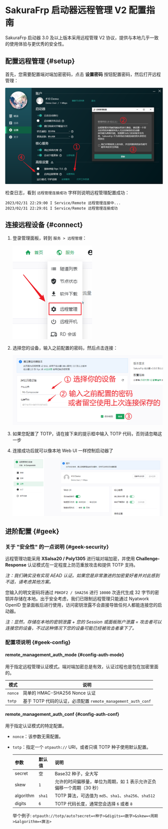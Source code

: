 # SakuraFrp 启动器远程管理 V2 配置指南

SakuraFrp 启动器 3.0 及以上版本采用远程管理 V2 协议，提供与本地几乎一致的使用体验与更优秀的安全性。

## 配置远程管理 {#setup}

首先，您需要配置端对端加密密码，点击 **设置密码** 按钮配置密码，然后打开远程管理：

![](./_images/remote-v2-setup.png)

检查日志，看到 `远程管理连接成功` 字样则说明远程管理配置成功：

```log
2023/02/31 22:29:00 I Service/Remote 远程管理连接中...
2023/02/31 22:29:01 I Service/Remote 远程管理连接成功
```

## 连接远程设备 {#connect}

1. 登录管理面板，转到 `服务 > 远程管理`：

   ![](./_images/remote-v2-connect-1.png)

1. 选择您的设备，输入之前配置的密码，然后点击连接：

   ![](./_images/remote-v2-connect-2.png)

1. 如果您配置了 TOTP，请在接下来的提示框中输入 TOTP 代码，否则请忽略这一步

1. 连接成功后就可以像本地 Web UI 一样控制启动器了

   ![](./_images/remote-v2-connect-3.png)

## 进阶配置 {#geek}

### 关于 "安全性" 的一点说明 {#geek-security}

远程管理功能采用 **XSalsa20 / Poly1305** 进行端对端加密，并使用 **Challenge-Response** 认证模式在一定程度上防范重放攻击和提供 TOTP 支持。

_注：我们确实没有实现 AEAD 认证。如果您是非常激进的加密爱好者并对此感到不适，请考虑其他方案。_

您输入的明文密码将通过 `PBKDF2 / SHA256` 进行 `10000` 次迭代生成 32 字节的密钥并存储在本地。出于安全考虑，我们已限制远程管理只能通过 Nyatwork OpenID 登录面板后进行使用，访问密钥泄露不会直接导致任何人都能连接您的启动器。

_注：显然，存储在本地的密钥泄露 + 您的 Session 或面板账户泄露 = 攻击者可以连接您的设备，不过这种情况下您的设备可能已经被攻击者拿下了。_

### 配置项说明 {#geek-config}

#### remote_management_auth_mode {#config-auth-mode}

用于指定远程管理认证模式。端对端加密总是有效，认证过程也是包在加密里面的。

| 模式 | 说明 |
| --- | --- |
| `nonce` | 简单的 HMAC-SHA256 Nonce 认证 |
| `totp` | 基于 TOTP 代码的认证，必须配置 `remote_management_auth_conf` |

#### remote_management_auth_conf {#config-auth-conf}

用于指定认证模式的特定配置。

- `nonce`：该参数无需配置。

- `totp`：指定一个 `otpauth://` URI，或者只填 TOTP 种子使用默认配置。

  | 参数 | 默认值 | 说明 |
  | --- | --- | --- |
  | secret | 空 | Base32 种子，全大写 |
  | skew | `1` | 允许的时间偏移量，单位为周期，如 1 表示允许正负偏移一个周期（30 秒） |
  | algorithm | `sha1` | TOTP 算法，可选值为 `md5`、`sha1`、`sha256`、`sha512` |
  | digits | `6` | TOTP 代码长度，通常您会选择 `6` 或者 `8` |

  举个例子: `otpauth://totp/auto?secret=<种子>&digits=<数字>&skew=<周期>&algorithm=<算法>`
